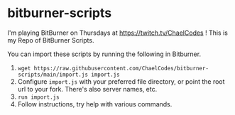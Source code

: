 # bitburner-scripts

I'm playing BitBurner on Thursdays at https://twitch.tv/ChaelCodes ! This is my Repo of BitBurner Scripts.

You can import these scripts by running the following in Bitburner.

1. `wget https://raw.githubusercontent.com/ChaelCodes/bitburner-scripts/main/import.js import.js`
1. Configure `import.js` with your preferred file directory, or point the root url to your fork. There's also server names, etc.
1. `run import.js`
1. Follow instructions, try help with various commands.
